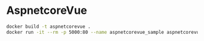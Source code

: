 # AspnetcoreVue

```sh
docker build -t aspnetcorevue .
docker run -it --rm -p 5000:80 --name aspnetcorevue_sample aspnetcorevue
```